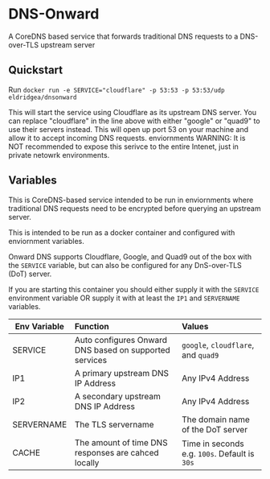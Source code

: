 # DNS-Onward
A CoreDNS based service that forwards traditional DNS requests to a DNS-over-TLS upstream server

## Quickstart

Run `docker run -e SERVICE="cloudflare" -p 53:53 -p 53:53/udp eldridgea/dnsonward`

This will start the service using Cloudflare as its upstream DNS server. You can replace "cloudflare" in the line above with either "google" or "quad9" to use their servers instead.
This will open up port 53 on your machine and allow it to accept incoming DNS requests.
enviornments
WARNING: It is NOT recommended to expose this serivce to the entire Intenet, just in private netowrk environments. 

## Variables

This is CoreDNS-based service intended to be run in enviornments where traditional DNS requests need to be encrypted before querying an upstream server.

This is intended to be run as a docker container and configured with enviornment variables.

Onward DNS supports Cloudflare, Google, and Quad9 out of the box with the `SERVICE` variable, but can also be configured for any DnS-over-TLS (DoT) server.

If you are starting this container you should either supply it with the `SERVICE` environment variable OR supply it with at least the `IP1` and `SERVERNAME` variables.

| Env Variable  | Function      | Values|
| ------------- |:-------------|:-----|
| SERVICE       | Auto configures Onward DNS based on supported services | `google`, `cloudflare`, and `quad9` |
| IP1           | A primary upstream DNS IP Address         |   Any IPv4 Address |
| IP2           | A secondary upstream DNS IP Address       |   Any IPv4 Address |
| SERVERNAME    | The TLS servername                        | The domain name of the DoT server |
| CACHE         | The amount of time DNS responses are cahced locally | Time in seconds e.g. `100s`. Default is `30s` |
